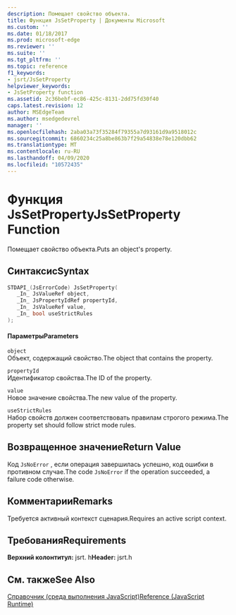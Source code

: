 ```yaml
---
description: Помещает свойство объекта.
title: Функция JsSetProperty | Документы Microsoft
ms.custom: ''
ms.date: 01/18/2017
ms.prod: microsoft-edge
ms.reviewer: ''
ms.suite: ''
ms.tgt_pltfrm: ''
ms.topic: reference
f1_keywords:
- jsrt/JsSetProperty
helpviewer_keywords:
- JsSetProperty function
ms.assetid: 2c36bebf-ec86-425c-8131-2dd75fd30f40
caps.latest.revision: 12
author: MSEdgeTeam
ms.author: msedgedevrel
manager: ''
ms.openlocfilehash: 2aba03a73f35284f79355a7d93161d9a9518012c
ms.sourcegitcommit: 6860234c25a8be863b7f29a54838e78e120dbb62
ms.translationtype: MT
ms.contentlocale: ru-RU
ms.lasthandoff: 04/09/2020
ms.locfileid: "10572435"
---
```

# <span data-ttu-id="e47f5-103">Функция JsSetProperty</span><span class="sxs-lookup"><span data-stu-id="e47f5-103">JsSetProperty Function</span></span>
<span data-ttu-id="e47f5-104">Помещает свойство объекта.</span><span class="sxs-lookup"><span data-stu-id="e47f5-104">Puts an object's property.</span></span>  
  
## <span data-ttu-id="e47f5-105">Синтаксис</span><span class="sxs-lookup"><span data-stu-id="e47f5-105">Syntax</span></span>  
  
```cpp  
STDAPI_(JsErrorCode) JsSetProperty(  
   _In_ JsValueRef object,  
   _In_ JsPropertyIdRef propertyId,  
   _In_ JsValueRef value,  
   _In_ bool useStrictRules  
);  
```  
  
#### <span data-ttu-id="e47f5-106">Параметры</span><span class="sxs-lookup"><span data-stu-id="e47f5-106">Parameters</span></span>  
 `object`  
 <span data-ttu-id="e47f5-107">Объект, содержащий свойство.</span><span class="sxs-lookup"><span data-stu-id="e47f5-107">The object that contains the property.</span></span>  
  
 `propertyId`  
 <span data-ttu-id="e47f5-108">Идентификатор свойства.</span><span class="sxs-lookup"><span data-stu-id="e47f5-108">The ID of the property.</span></span>  
  
 `value`  
 <span data-ttu-id="e47f5-109">Новое значение свойства.</span><span class="sxs-lookup"><span data-stu-id="e47f5-109">The new value of the property.</span></span>  
  
 `useStrictRules`  
 <span data-ttu-id="e47f5-110">Набор свойств должен соответствовать правилам строгого режима.</span><span class="sxs-lookup"><span data-stu-id="e47f5-110">The property set should follow strict mode rules.</span></span>  
  
## <span data-ttu-id="e47f5-111">Возвращенное значение</span><span class="sxs-lookup"><span data-stu-id="e47f5-111">Return Value</span></span>  
 <span data-ttu-id="e47f5-112">Код `JsNoError` , если операция завершилась успешно, код ошибки в противном случае.</span><span class="sxs-lookup"><span data-stu-id="e47f5-112">The code `JsNoError` if the operation succeeded, a failure code otherwise.</span></span>  
  
## <span data-ttu-id="e47f5-113">Комментарии</span><span class="sxs-lookup"><span data-stu-id="e47f5-113">Remarks</span></span>  
 <span data-ttu-id="e47f5-114">Требуется активный контекст сценария.</span><span class="sxs-lookup"><span data-stu-id="e47f5-114">Requires an active script context.</span></span>  
  
## <span data-ttu-id="e47f5-115">Требования</span><span class="sxs-lookup"><span data-stu-id="e47f5-115">Requirements</span></span>  
 <span data-ttu-id="e47f5-116">**Верхний колонтитул:** jsrt. h</span><span class="sxs-lookup"><span data-stu-id="e47f5-116">**Header:** jsrt.h</span></span>  
  
## <span data-ttu-id="e47f5-117">См. также</span><span class="sxs-lookup"><span data-stu-id="e47f5-117">See Also</span></span>  
 [<span data-ttu-id="e47f5-118">Справочник (среда выполнения JavaScript)</span><span class="sxs-lookup"><span data-stu-id="e47f5-118">Reference (JavaScript Runtime)</span></span>](../chakra-hosting/reference-javascript-runtime.md)